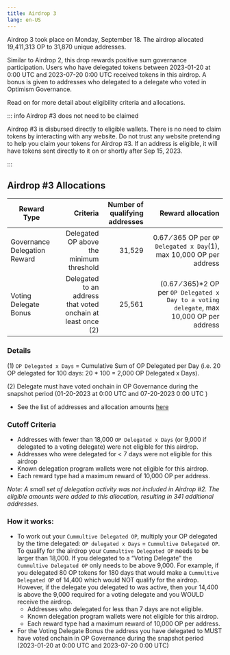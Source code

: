 ```yaml
---
title: Airdrop 3
lang: en-US
---
```


Airdrop 3 took place on Monday, September 18. The airdrop allocated 19,411,313 OP to 31,870 unique addresses. 

Similar to Airdrop 2, this drop rewards positive sum governance participation. Users who have delegated tokens between 2023-01-20 at 0:00 UTC and 2023-07-20 0:00 UTC received tokens in this airdrop. A bonus is given to addresses who delegated to a delegate who voted in Optimism Governance. 

Read on for more detail about eligibility criteria and allocations.

::: info Airdrop #3 does not need to be claimed

Airdrop #3 is disbursed directly to eligible wallets. There is no need to claim tokens by interacting with any website. Do not trust any website pretending to help you claim your tokens for Airdrop #3. If an address is eligible, it will have tokens sent directly to it on or shortly after Sep 15, 2023.

:::

## Airdrop #3 Allocations

| Reward Type | Criteria | Number of qualifying addresses | Reward allocation
| - | -: | -: | -:
| Governance Delegation Reward | Delegated OP above the minimum threshold | 31,529 | 0.67 ⁄ 365 OP per `OP Delegated x Day`(1), max 10,000 OP per address
| Voting Delegate Bonus | Delegated to an address that voted onchain at least once (2) | 25,561 | (0.67 ⁄ 365)*2 OP per `OP Delegated x Day to a voting delegate`, max 10,000 OP per address

### Details

(1) `OP Delegated x Days` = Cumulative Sum of OP Delegated per Day (i.e. 20 OP delegated for 100 days: 20 * 100 = 2,000 OP Delegated x Days).

(2) Delegate must have voted onchain in OP Governance during the snapshot period (01-20-2023 at 0:00 UTC and 07-20-2023 0:00 UTC )

- See the list of addresses and allocation amounts [here](https://github.com/ethereum-optimism/op-analytics/blob/main/reference_data/address_lists/op_airdrop_3_simple_list.csv)

### Cutoff Criteria

- Addresses with fewer than 18,000 `OP Delegated x Days` (or 9,000 if delegated to a voting delegate) were not eligible for this airdrop.
- Addresses who were delegated for < 7 days were not eligible for this airdrop
- Known delegation program wallets were not eligible for this airdrop.
- Each reward type had a maximum reward of 10,000 OP per address.

*Note: A small set of delegation activity was not included in Airdrop #2. The eligible amounts were added to this allocation, resulting in 341 additional addresses.*

### How it works:

- To work out your `Cummultive Delegated OP`, multiply your OP delegated by the time delegated: `OP delegated x Days` = `Cummultive Delegated OP`. To qualify for the airdrop your `Cummultive Delegated OP` needs to be larger than 18,000. If you delegated to a “Voting Delegate” the `Cummultive Delegated OP` only needs to be above 9,000. For example, if you delegated 80 OP tokens for 180 days that would make a `Cummultive Delegated OP` of 14,400 which would NOT qualify for the airdrop. However, if the delegate you delegated to was active, then your 14,400 is above the 9,000 required for a voting delegate and you WOULD receive the airdrop.
    - Addresses who delegated for less than 7 days are not eligible.
    - Known delegation program wallets were not eligible for this airdrop.
    - Each reward type had a maximum reward of 10,000 OP per address.
- For the Voting Delegate Bonus the address you have delegated to MUST have voted onchain in OP Governance during the snapshot period (2023-01-20 at 0:00 UTC and 2023-07-20 0:00 UTC)
